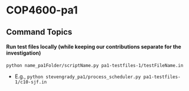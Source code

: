 # COP4600-pa1

## Command Topics
#### Run test files locally (while keeping our contributions separate for the investigation)

`python name_pa1Folder/scriptName.py pa1-testfiles-1/testFileName.in`

* E.g., `python stevengrady_pa1/process_scheduler.py pa1-testfiles-1/c10-sjf.in`
